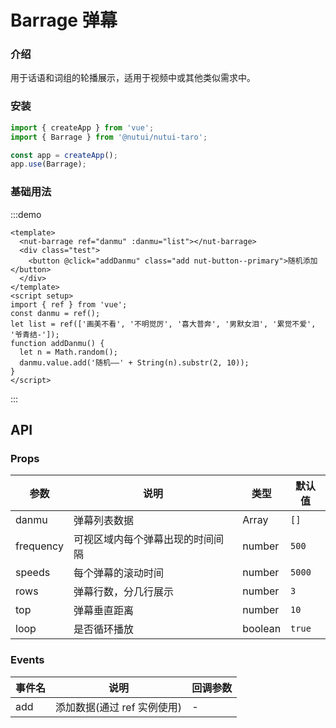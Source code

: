 # Barrage 弹幕

### 介绍

用于话语和词组的轮播展示，适用于视频中或其他类似需求中。

### 安装

```js
import { createApp } from 'vue';
import { Barrage } from '@nutui/nutui-taro';

const app = createApp();
app.use(Barrage);
```

### 基础用法

:::demo

```vue
<template>
  <nut-barrage ref="danmu" :danmu="list"></nut-barrage>
  <div class="test">
    <button @click="addDanmu" class="add nut-button--primary">随机添加</button>
  </div>
</template>
<script setup>
import { ref } from 'vue';
const danmu = ref();
let list = ref(['画美不看', '不明觉厉', '喜大普奔', '男默女泪', '累觉不爱', '爷青结-']);
function addDanmu() {
  let n = Math.random();
  danmu.value.add('随机——' + String(n).substr(2, 10));
}
</script>
```

:::

## API

### Props

| 参数 | 说明 | 类型 | 默认值 |
| --- | --- | --- | --- |
| danmu | 弹幕列表数据 | Array | `[]` |
| frequency | 可视区域内每个弹幕出现的时间间隔 | number | `500` |
| speeds | 每个弹幕的滚动时间 | number | `5000` |
| rows | 弹幕行数，分几行展示 | number | `3` |
| top | 弹幕垂直距离 | number | `10` |
| loop | 是否循环播放 | boolean | `true` |

### Events

| 事件名 | 说明 | 回调参数 |
| --- | --- | --- |
| add | 添加数据(通过 ref 实例使用) | - |
